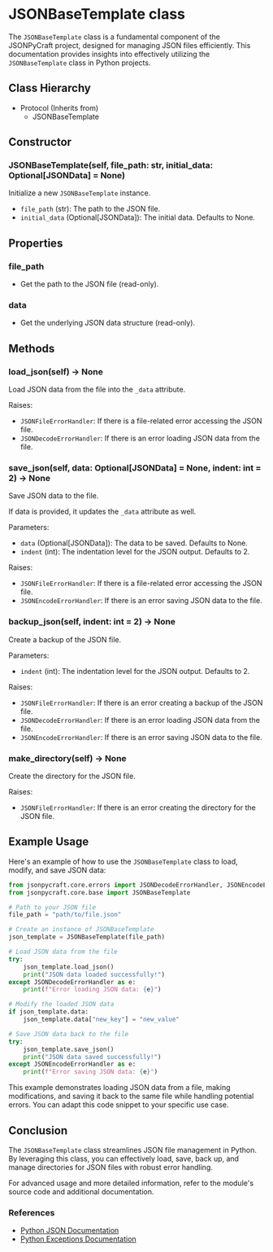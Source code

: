 # JSONBaseTemplate class

The `JSONBaseTemplate` class is a fundamental component of the JSONPyCraft project, designed for managing JSON files efficiently. This documentation provides insights into effectively utilizing the `JSONBaseTemplate` class in Python projects.

## Class Hierarchy

- Protocol (Inherits from)
  - JSONBaseTemplate

## Constructor

### JSONBaseTemplate(self, file_path: str, initial_data: Optional[JSONData] = None)

Initialize a new `JSONBaseTemplate` instance.

- `file_path` (str): The path to the JSON file.
- `initial_data` (Optional[JSONData]): The initial data. Defaults to None.

## Properties

### file_path

- Get the path to the JSON file (read-only).

### data

- Get the underlying JSON data structure (read-only).

## Methods

### load_json(self) -> None

Load JSON data from the file into the `_data` attribute.

Raises:
- `JSONFileErrorHandler`: If there is a file-related error accessing the JSON file.
- `JSONDecodeErrorHandler`: If there is an error loading JSON data from the file.

### save_json(self, data: Optional[JSONData] = None, indent: int = 2) -> None

Save JSON data to the file.

If data is provided, it updates the `_data` attribute as well.

Parameters:
- `data` (Optional[JSONData]): The data to be saved. Defaults to None.
- `indent` (int): The indentation level for the JSON output. Defaults to 2.

Raises:
- `JSONFileErrorHandler`: If there is a file-related error accessing the JSON file.
- `JSONEncodeErrorHandler`: If there is an error saving JSON data to the file.

### backup_json(self, indent: int = 2) -> None

Create a backup of the JSON file.

Parameters:
- `indent` (int): The indentation level for the JSON output. Defaults to 2.

Raises:
- `JSONFileErrorHandler`: If there is an error creating a backup of the JSON file.
- `JSONDecodeErrorHandler`: If there is an error loading JSON data from the file.
- `JSONEncodeErrorHandler`: If there is an error saving JSON data to the file.

### make_directory(self) -> None

Create the directory for the JSON file.

Raises:
- `JSONFileErrorHandler`: If there is an error creating the directory for the JSON file.

## Example Usage

Here's an example of how to use the `JSONBaseTemplate` class to load, modify, and save JSON data:

```python
from jsonpycraft.core.errors import JSONDecodeErrorHandler, JSONEncodeErrorHandler
from jsonpycraft.core.base import JSONBaseTemplate

# Path to your JSON file
file_path = "path/to/file.json"

# Create an instance of JSONBaseTemplate
json_template = JSONBaseTemplate(file_path)

# Load JSON data from the file
try:
    json_template.load_json()
    print("JSON data loaded successfully!")
except JSONDecodeErrorHandler as e:
    print(f"Error loading JSON data: {e}")

# Modify the loaded JSON data
if json_template.data:
    json_template.data["new_key"] = "new_value"

# Save JSON data back to the file
try:
    json_template.save_json()
    print("JSON data saved successfully!")
except JSONEncodeErrorHandler as e:
    print(f"Error saving JSON data: {e}")
```

This example demonstrates loading JSON data from a file, making modifications, and saving it back to the same file while handling potential errors. You can adapt this code snippet to your specific use case.

## Conclusion

The `JSONBaseTemplate` class streamlines JSON file management in Python. By leveraging this class, you can effectively load, save, back up, and manage directories for JSON files with robust error handling.

For advanced usage and more detailed information, refer to the module's source code and additional documentation.

### References

- [Python JSON Documentation](https://docs.python.org/3/library/json.html)
- [Python Exceptions Documentation](https://docs.python.org/3/library/exceptions.html)
